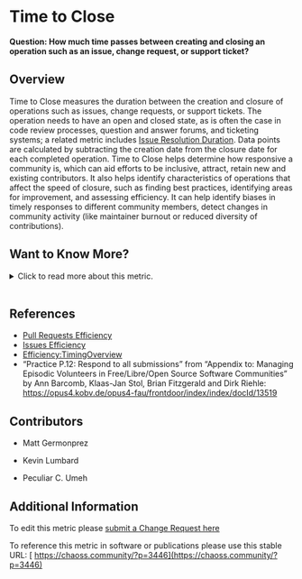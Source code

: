 # Time to Close

**Question: How much time passes between creating and closing an operation such as an issue, change request, or support ticket?**

## Overview

Time to Close measures the duration between the creation and closure of operations such as issues, change requests, or support tickets. The operation needs to have an open and closed state, as is often the case in code review processes, question and answer forums, and ticketing systems; a related metric includes [Issue Resolution Duration](https://chaoss.community/metric-issue-resolution-duration/). Data points are calculated by subtracting the creation date from the closure date for each completed operation.
Time to Close helps determine how responsive a community is, which can aid efforts to be inclusive, attract, retain new and existing contributors. It also helps identify characteristics of operations that affect the speed of closure, such as finding best practices, identifying areas for improvement, and assessing efficiency. It can help identify biases in timely responses to different community members, detect changes in community activity (like maintainer burnout or reduced diversity of contributions).

## Want to Know More?

<span markdown="1"><details>

<summary>Click to read more about this metric.</summary> 

### Data Collection Strategies

The time to close metric may be contextual based on the project activity and objectives. For example, the time to close a bug report may provide different information than the time to close a new feature request. Data collection strategies should address different project objectives. Other variables that may influence these processes are:

*   Issue Tracking Systems: the type of issue such as bug report, blueprint (OpenStack nomenclature), user story, feature request, epic, and others may influence how long this event takes to be closed. Other variables, such as the priority or severity may help to advance how quickly this event will be closed.
*   Change Request Processes: this depends on the change request infrastructure, as Gerrit, GitHub or mailing lists (as in the Linux Kernel) and may differ depending on how complicated the process is. For example, newcomers or advanced and experienced developers will proceed in different ways and with more or less time required.
*   Question and Answer Forum: this depends on the quality of the answer and the opinion of the person asking the question. A valid answer is marked, and the process is closed once the person questioning has successfully found a correct answer to their question.

### Filters

*   Creator of operation (e.g., new contributor vs. maintainer)
*   First closed, final closed
*   Labels (e.g., bug vs. new feature)
*   Change Request Merge Status (e.g. Time to Merge or Time to Close without Merge)

### Visualizations

GrimoureLab
![Average and median time to close an Issue from GrimoireLab](https://raw.githubusercontent.com/chaoss/wg-common/main/focus-areas/time/images/time-to-close_1.png)

</details></span><br>

## References

*   [Pull Requests Efficiency](https://chaoss.github.io/grimoirelab-sigils/panels/github-pullrequests-efficiency/)
*   [Issues Efficiency](https://chaoss.github.io/grimoirelab-sigils/panels/github-issues-efficiency/)
*   [Efficiency:TimingOverview](https://chaoss.github.io/grimoirelab-sigils/panels/efficiency-timing-overview/)
*   “Practice P.12: Respond to all submissions” from “Appendix to: Managing Episodic Volunteers in Free/Libre/Open Source Software Communities” by Ann Barcomb, Klaas-Jan Stol, Brian Fitzgerald and Dirk Riehle: https://opus4.kobv.de/opus4-fau/frontdoor/index/index/docId/13519

## Contributors

*   Matt Germonprez

*   Kevin Lumbard

*   Peculiar C. Umeh

## Additional Information

To edit this metric please [submit a Change Request here](https://github.com/chaoss/wg-common/blob/main/focus-areas/time/time-to-close.md)

To reference this metric in software or publications please use this stable URL: [ https://chaoss.community/?p=3446](https://chaoss.community/?p=3446)

<!-- # For groupings in the knowledge base
Context tags: Lifecycle, Contribution
Keyword tags: time, issue, change request, activity
-->
